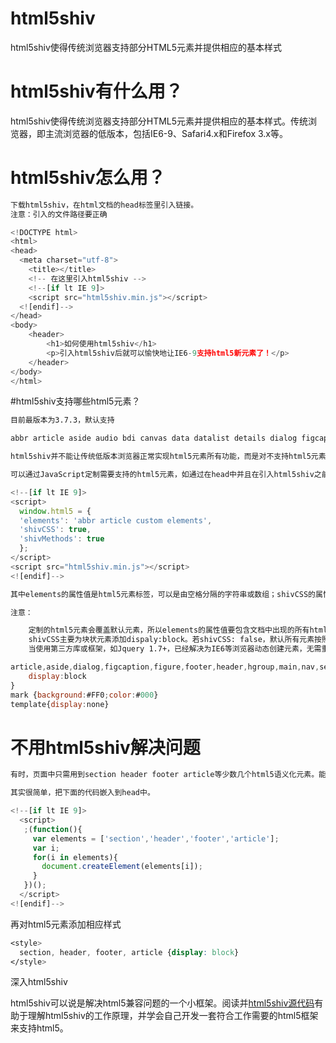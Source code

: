 # html5shiv
html5shiv使得传统浏览器支持部分HTML5元素并提供相应的基本样式

# html5shiv有什么用？

html5shiv使得传统浏览器支持部分HTML5元素并提供相应的基本样式。传统浏览器，即主流浏览器的低版本，包括IE6-9、Safari4.x和Firefox 3.x等。

# html5shiv怎么用？

```html
下载html5shiv，在html文档的head标签里引入链接。
注意：引入的文件路径要正确
```
```javascript
<!DOCTYPE html>
<html>
<head>
  <meta charset="utf-8">
    <title></title>
    <!-- 在这里引入html5shiv -->
    <!--[if lt IE 9]>
    <script src="html5shiv.min.js"></script>
  <![endif]-->
</head>
<body>
    <header>
        <h1>如何使用html5shiv</h1>
        <p>引入html5shiv后就可以愉快地让IE6-9支持html5新元素了！</p>
    </header>
</body>
</html>
```

#html5shiv支持哪些html5元素？
```html
目前最版本为3.7.3，默认支持

abbr article aside audio bdi canvas data datalist details dialog figcaption figure footer header hgroup main mark meter nav output picture progress section summary template time video

html5shiv并不能让传统低版本浏览器正常实现html5元素所有功能，而是对不支持html5元素，如video和audio等，当成相应的成块状或行内元素进行显示，并可以为html5元素添加样式。

可以通过JavaScript定制需要支持的html5元素，如通过在head中并且在引入html5shiv之前插入以下代码
```
```javascript
<!--[if lt IE 9]>
<script>
  window.html5 = {
  'elements': 'abbr article custom elements',
  'shivCSS': true,
  'shivMethods': true
  };
</script>
<script src="html5shiv.min.js"></script>
<![endif]-->
```

```html
其中elements的属性值是html5元素标签，可以是由空格分隔的字符串或数组；shivCSS的属性类型为Boolean，默认为true，给html5元素添加CSS样式；shivMethods的属性类型为Boolean，默认为true，覆盖createElement和createDocumentFragment方法。

注意：

    定制的html5元素会覆盖默认元素，所以elements的属性值要包含文档中出现的所有html5元素。
    shivCSS主要为块状元素添加dispaly:block。若shivCSS: false，默认所有元素按照行内元素显示。
    当使用第三方库或框架，如Jquery 1.7+，已经解决为IE6等浏览器动态创建元素，无需重写createElemnt方法，所以 shivMethods可以设置为false

```

```javascript
article,aside,dialog,figcaption,figure,footer,header,hgroup,main,nav,section {
    display:block
}
mark {background:#FF0;color:#000}
template{display:none}
```

# 不用html5shiv解决问题

```html
有时，页面中只需用到section header footer article等少数几个html5语义化元素。能不能不通过html5shiv，自己写JavaScript实现低版本浏览器支持这些元素呢？

其实很简单，把下面的代码嵌入到head中。
```
```javascript
<!--[if lt IE 9]>
  <script>
   ;(function(){
     var elements = ['section','header','footer','article'];
     var i;
     for(i in elements){
       document.createElement(elements[i]);
     }
   })();
  </script>
<![endif]-->
```
再对html5元素添加相应样式

```css
<style>
  section, header, footer, article {display: block}
</style>
```

深入html5shiv

html5shiv可以说是解决html5兼容问题的一个小框架。阅读并[html5shiv源代码](https://github.com/aFarkas/html5shiv)有助于理解html5shiv的工作原理，并学会自己开发一套符合工作需要的html5框架来支持html5。

